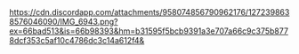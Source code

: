 ##

https://cdn.discordapp.com/attachments/958074856790962176/1272398638576046090/IMG_6943.png?ex=66bad513&is=66b98393&hm=b31595f5bcb9391a3e707a66c9c375b8778dcf353c5af10c4786dc3c14a612f4&
